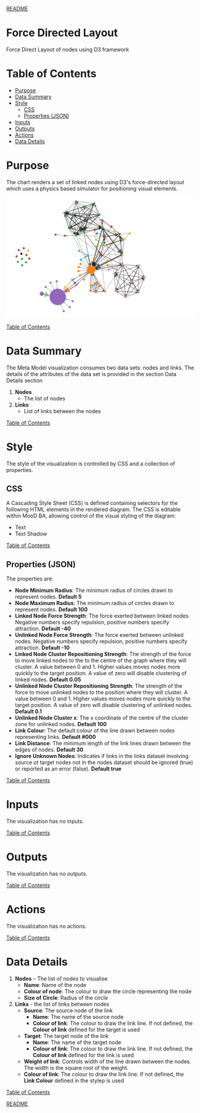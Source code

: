 [README](../../README.md)

# Force Directed Layout

Force Direct Layout of nodes using D3 framework

# Table of Contents

*   [Purpose](#purpose)
*   [Data Summary](#data-summary)
*   [Style](#style)
    * [CSS](#css)
    * [Properties (JSON)](#properties-json)
*   [Inputs](#inputs)
*   [Outputs](#outputs)
*   [Actions](#actions)
*   [Data Details](#data-details)

# Purpose
The chart renders a set of linked nodes using D3's force-directed layout which uses a physics based simulator for positioning visual elements.

[![Directed Force Layout](images/force-directed-example.png "D3 Force Directed Layout")](https://www.d3indepth.com/force-layout/)

[Table of Contents](#table-of-contents)

# Data Summary

The Meta Model visualization consumes two data sets: nodes and links. The details of the attributes of the data set is provided in the section Data Details section
1.	__Nodes__
    * The list of nodes
1.  __Links__
    * List of links between the nodes

[Table of Contents](#table-of-contents)

# Style

The style of the visualization is controlled by CSS and a collection of properties.

## CSS

A Cascading Style Sheet (CSS) is defined containing selectors for the following HTML elements in the rendered diagram. The CSS is editable within MooD BA, allowing control of the visual styling of the diagram:

*	Text
*   Text Shadow

[Table of Contents](#table-of-contents)

## Properties (JSON)

The properties are:

*   __Node Minimum Radius__: The minimum radius of circles drawn to represent nodes. __Default 5__
*   __Node Maximum Radius__: The minimum radius of circles drawn to represent nodes. __Default 100__
*   __Linked Node Force Strength__: The force exerted between linked nodes. Negative numbers specify repulsion, positive numbers specify attraction. __Default -40__
*   __Unlinked Node Force Strength__: The force exerted between unlinked nodes. Negative numbers specify repulsion, positive numbers specify attraction. __Default -10__
*   __Linked Node Cluster Repositioning Strength__: The strength of the force to move linked nodes to the to the centre of the graph where they will cluster. A value between 0 and 1. Higher values moves nodes more quickly to the target position. A value of zero will disable clustering of linked nodes. __Default 0.05__
*   __Unlinked Node Cluster Repositioning Strength__: The strength of the force to move unlinked nodes to the position where they will cluster. A value between 0 and 1. Higher values moves nodes more quickly to the target position. A value of zero will disable clustering of unlinked nodes. __Default 0.1__
*   __Unlinked Node Cluster x__: The x coordinate of the centre of the cluster zone for unlinked nodes. __Default 100__
*	__Link Colour__: The default colour of the line drawn between nodes representing links. __Default #000__
*   __Link Distance__: The minimum length of the link lines drawn between the edges of nodes. __Default 30__
*   __Ignore Unknown Nodes__: Indicates if links in the links dataset involving source ot target nodes not in the nodes dataset should be ignored (true) or reported as an error (false). __Default true__

[Table of Contents](#table-of-contents)


# Inputs

The visualization has no inputs.

[Table of Contents](#table-of-contents)

# Outputs

The visualization has no outputs.

[Table of Contents](#table-of-contents)

# Actions

The visualization has no actions.

[Table of Contents](#table-of-contents)

# Data Details

1.	__Nodes__ – The list of nodes to visualise
    *	__Name__: Name of the node
    *   __Colour of node__: The colour to draw the circle representing the node
    *   __Size of Circle__: Radius of the circle
1.  __Links__ - the list of links between nodes
    *   __Source__: The source node of the link
        *    __Name__: The name of the source node
        *    __Colour of link__: The colour to draw the link line. If not defined, the __Colour of link__ defined for the target is used
    *   __Target__: The target node of the link
        *    __Name__: The name of the target node
        *    __Colour of link__: The colour to draw the link line. If not defined, the __Colour of link__ defined for the link is used
    *   __Weight of link__: Controls width of the line drawn between the nodes. The width is the square root of the weight. 
    *   __Colour of link__: The colour to draw the link line. If not defined, the __Link Colour__ defined in the stylep is used


[Table of Contents](#table-of-contents)

[README](../../README.md)
